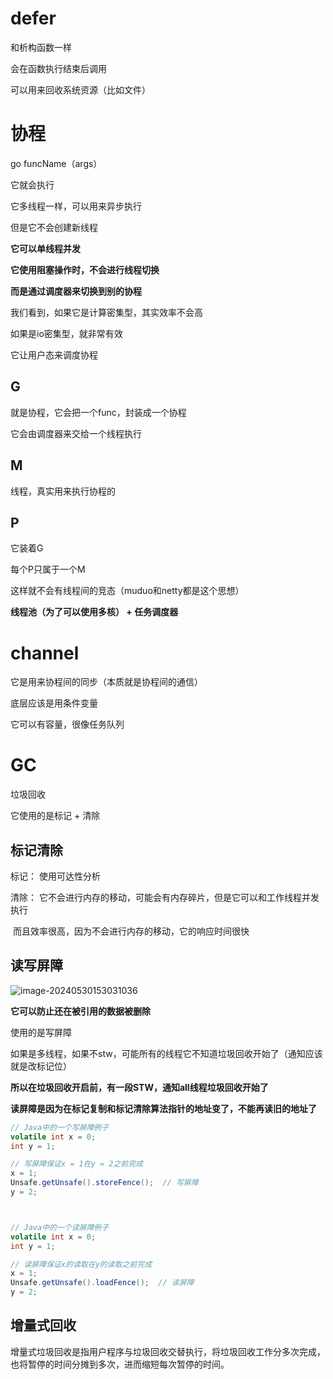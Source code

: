 # defer

和析构函数一样

会在函数执行结束后调用

可以用来回收系统资源（比如文件）



# 协程

go funcName（args）

它就会执行

它多线程一样，可以用来异步执行

但是它不会创建新线程

**它可以单线程并发**

**它使用阻塞操作时，不会进行线程切换**

**而是通过调度器来切换到别的协程**

我们看到，如果它是计算密集型，其实效率不会高

如果是io密集型，就非常有效



它让用户态来调度协程



## G

就是协程，它会把一个func，封装成一个协程

它会由调度器来交给一个线程执行



## M

线程，真实用来执行协程的



## P

它装着G

每个P只属于一个M

这样就不会有线程间的竞态（muduo和netty都是这个思想）

**线程池（为了可以使用多核） + 任务调度器**



# channel

它是用来协程间的同步（本质就是协程间的通信）

底层应该是用条件变量

它可以有容量，很像任务队列



# GC

垃圾回收

它使用的是标记 + 清除



## 标记清除

标记： 使用可达性分析

清除： 它不会进行内存的移动，可能会有内存碎片，但是它可以和工作线程并发执行

​			而且效率很高，因为不会进行内存的移动，它的响应时间很快





## 读写屏障

![image-20240530153031036](../../../AppData/Roaming/Typora/typora-user-images/image-20240530153031036.png)





**它可以防止还在被引用的数据被删除**

使用的是写屏障



如果是多线程，如果不stw，可能所有的线程它不知道垃圾回收开始了（通知应该就是改标记位）

**所以在垃圾回收开启前，有一段STW，通知all线程垃圾回收开始了**



**读屏障是因为在标记复制和标记清除算法指针的地址变了，不能再读旧的地址了**



```java
// Java中的一个写屏障例子
volatile int x = 0;
int y = 1;

// 写屏障保证x = 1在y = 2之前完成
x = 1;
Unsafe.getUnsafe().storeFence();  // 写屏障
y = 2;



// Java中的一个读屏障例子
volatile int x = 0;
int y = 1;

// 读屏障保证x的读取在y的读取之前完成
x = 1;
Unsafe.getUnsafe().loadFence();  // 读屏障
y = 2;

```



## 增量式回收

增量式垃圾回收是指用户程序与垃圾回收交替执行，将垃圾回收工作分多次完成，也将暂停的时间分摊到多次，进而缩短每次暂停的时间。



